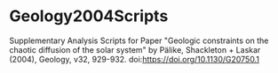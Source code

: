 # Geology2004Scripts
Supplementary Analysis Scripts for Paper "Geologic constraints on the chaotic diffusion of the solar system" by Pälike, Shackleton + Laskar (2004), Geology, v32, 929-932. doi:https://doi.org/10.1130/G20750.1
